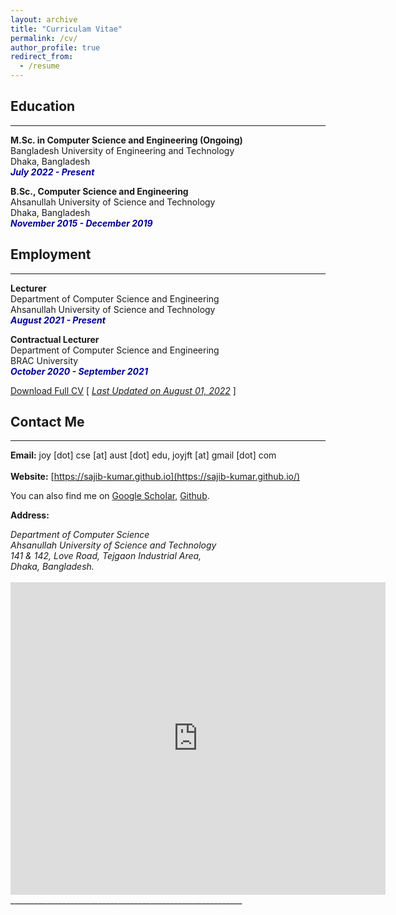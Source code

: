 ```yaml
---
layout: archive
title: "Curriculam Vitae"
permalink: /cv/
author_profile: true
redirect_from:
  - /resume
---
```


## Education 
-------------
<b>M.Sc. in Computer Science and Engineering (Ongoing)</b><br />
Bangladesh University of Engineering and Technology<br />
Dhaka, Bangladesh<br />
<i style='color:#000099;'>**July 2022 - Present**</i>

<b>B.Sc., Computer Science and Engineering</b><br />
Ahsanullah University of Science and Technology<br />
Dhaka, Bangladesh<br />
<i style='color:#000099;'>**November 2015 - December 2019**</i>

## Employment 
-------------
<b>Lecturer</b><br />
Department of Computer Science and Engineering <br/>
Ahsanullah University of Science and Technology<br />
<i style='color:#000099;'>**August 2021 - Present**</i><br/>

<b>Contractual Lecturer</b><br />
Department of Computer Science and Engineering <br/>
BRAC University<br />
<i style='color:#000099;'>**October 2020 - September 2021**</i>

[Download Full CV](https://sajib-kumar.github.io/files/SajibKumar_CV.pdf) [ <ins>*Last Updated on August 01, 2022*</ins> ]

## Contact Me
-------------

**Email:** joy [dot] cse [at] aust [dot] edu, joyjft [at] gmail [dot] com<br /> 
 <br /> 
**Website:** [https://sajib-kumar.github.io](https://sajib-kumar.github.io/) <br />

You can also find me on [Google Scholar](https://scholar.google.com/citations?user=yt2n7sMAAAAJ&hl=en), [Github](https://github.com/sajib-kumar).


**Address:**
<address>
Department of Computer Science <br /> 
Ahsanullah University of Science and Technology <br /> 
141 & 142, Love Road, Tejgaon Industrial Area, <br />
Dhaka, Bangladesh. <br /> 
</address> 
<br /> 
<div class="mapouter"><div class="gmap_canvas"><iframe width="600" height="500" id="gmap_canvas" src="https://maps.google.com/maps?q=Ahsanullah%20University%20of%20Science%20and%20Technology&t=&z=13&ie=UTF8&iwloc=&output=embed" frameborder="0" scrolling="no" marginheight="0" marginwidth="0"></iframe><a href="https://fmovies-online.net"></a><br><style>.mapouter{position:relative;text-align:right;height:500px;width:600px;}</style><a href="https://www.embedgooglemap.net">embedgooglemap.net</a><style>.gmap_canvas {overflow:hidden;background:none!important;height:500px;width:600px;}</style></div></div>
__________________________________________________________
